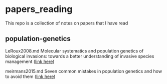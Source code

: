 # papers_reading
This repo is a collection of notes on papers that I have read  

## population-genetics  
LeRoux2008.md   Molecular systematics and population genetics of biological invasions: towards a better understanding of invasive species management ([link here](https://doi.org/10.1111/j.1744-7348.2008.00280.x))

meirmans2015.md Seven common mistakes in population genetics and how to avoid them ([link here](https://doi.org/10.1111/mec.13243))
